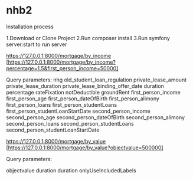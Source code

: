 # nhb2
Installation process

1.Download or Clone Project
2.Run composer install
3.Run symfony server:start to run server

https://127.0.0.1:8000/mortgage/by_income
[https://127.0.0.1:8000/mortgage/by_income?percentage=1.5&first_person_income=50000]

Query parameters:
nhg
old_student_loan_regulation
private_lease_amount
private_lease_duration
private_lease_binding_offer_date
duration
percentage
rateFixation
notDeductible
groundRent
first_person_income
first_person_age
first_person_dateOfBirth
first_person_alimony
first_person_loans
first_person_studentLoans
first_person_studentLoanStartDate
second_person_income
second_person_age
second_person_dateOfBirth
second_person_alimony
second_person_loans
second_person_studentLoans
second_person_studentLoanStartDate



https://127.0.0.1:8000/mortgage/by_value
[https://127.0.0.1:8000/mortgage/by_value?objectvalue=500000]

Query parameters:

objectvalue
duration
duration
onlyUseIncludedLabels
